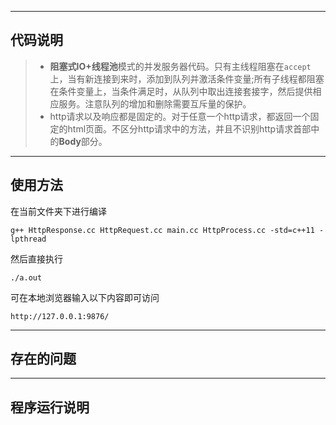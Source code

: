 - - -
## 代码说明
> * **阻塞式IO+线程池**模式的并发服务器代码。只有主线程阻塞在`accept`上，当有新连接到来时，添加到队列并激活条件变量;所有子线程都阻塞在条件变量上，当条件满足时，从队列中取出连接套接字，然后提供相应服务。注意队列的增加和删除需要互斥量的保护。
> * http请求以及响应都是固定的。对于任意一个http请求，都返回一个固定的html页面。不区分http请求中的方法，并且不识别http请求首部中的**Body**部分。
- - -
## 使用方法
在当前文件夹下进行编译
```
g++ HttpResponse.cc HttpRequest.cc main.cc HttpProcess.cc -std=c++11 -lpthread
```
然后直接执行
```
./a.out
```
可在本地浏览器输入以下内容即可访问
```
http://127.0.0.1:9876/
```

- - - 
## 存在的问题

- - - 
## 程序运行说明